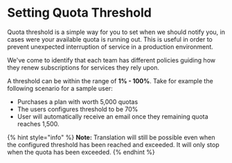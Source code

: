 # Setting Quota Threshold

Quota threshold is a simple way for you to set when we should notify you, in cases were your  available quota is running out. This is useful in order to prevent unexpected interruption of service in a production environment.

We've come to identify that each team has different policies guiding how they renew subscriptions for services they rely upon.

A threshold can be within the range of **1%  - 100%**. Take for example the following scenario for a sample user:

* Purchases a plan with worth 5,000 quotas
* The users configures threshold to be 70%
* User will automatically receive an email once they remaining quota reaches 1,500.

{% hint style="info" %}
**Note:** Translation will still be possible even when the configured threshold has been reached and exceeded. It will only stop when the quota has been exceeded.
{% endhint %}



